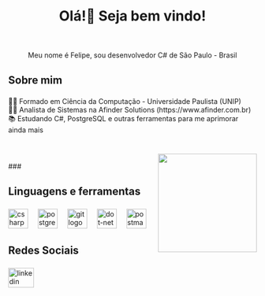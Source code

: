 <h1 align="center">Olá!👋 Seja bem vindo!</h1>

###

<br clear="both">

<p align="center">Meu nome é Felipe, sou desenvolvedor C# de São Paulo - Brasil</p>

###

<h2 align="left">Sobre mim</h2>

###

<p align="left">🧑‍🎓 Formado em Ciência da Computação - Universidade Paulista (UNIP)<br>👨‍💻 Analista de Sistemas na Afinder Solutions (https://www.afinder.com.br)<br>📚 Estudando C#, PostgreSQL e outras ferramentas para me aprimorar ainda mais</p>

###
<br>
<img align="right" height="200" src="https://i.giphy.com/media/v1.Y2lkPTc5MGI3NjExNzEzNHV2dHpvN2k2ZnNwZXJpaWtheG1nZnYzd3Vwb2hpYmhjMm53ZiZlcD12MV9pbnRlcm5hbF9naWZfYnlfaWQmY3Q9cw/l2JhqFQ2WVnmV71O8/giphy.gif"  />
<br>
###

<h2 align="left">Linguagens e ferramentas</h2>

###

<div align="left">
  <img src="https://cdn.jsdelivr.net/gh/devicons/devicon/icons/csharp/csharp-original.svg" height="40" alt="csharp logo"  />
  <img width="12" />
  <img src="https://cdn.jsdelivr.net/gh/devicons/devicon/icons/postgresql/postgresql-original.svg" height="40" alt="postgresql logo"  />
  <img width="12" />
  <img src="https://cdn.jsdelivr.net/gh/devicons/devicon/icons/git/git-original.svg" height="40" alt="git logo"  />
  <img width="12" />
  <img src="https://skillicons.dev/icons?i=dotnet" height="40" alt="dot-net logo"  />
  <img width="12" />
  <img src="https://skillicons.dev/icons?i=postman" height="40" alt="postman logo"  />
</div>

###

<h2 align="left">Redes Sociais</h2>

###

<div align="left">
  <a href="https://www.linkedin.com/in/felipe-pichinine-a1592b200/" target="_blank">
    <img src="https://raw.githubusercontent.com/maurodesouza/profile-readme-generator/master/src/assets/icons/social/linkedin/default.svg" width="52" height="40" alt="linkedin logo"  />
  </a>
</div>

###
